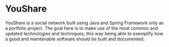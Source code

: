 # YouShare
YouShare is a social network built using Java and Spring Framework only as a portfolio project. The goal here is to make use of the most common and updated technologies and techniques, this way being able to exemplify how a good and maintenable software should be built and documented.

